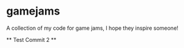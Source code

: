 # gamejams
A collection of my code for game jams, I hope they inspire someone!

** Test Commit 2 **
